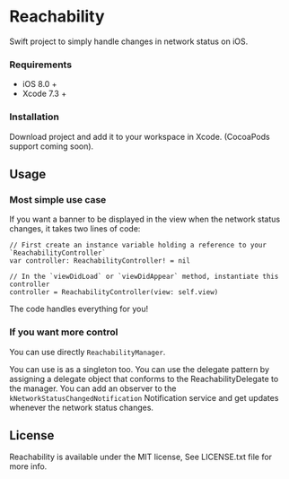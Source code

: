 # Reachability

Swift project to simply handle changes in network status on iOS.

### Requirements

- iOS 8.0 +
- Xcode 7.3 +

### Installation

Download project and add it to your workspace in Xcode.
(CocoaPods support coming soon).

## Usage

### Most simple use case

If you want a banner to be displayed in the view when the network status changes, it takes two lines of code:

    // First create an instance variable holding a reference to your `ReachabilityController`
    var controller: ReachabilityController! = nil
    
    // In the `viewDidLoad` or `viewDidAppear` method, instantiate this controller
    controller = ReachabilityController(view: self.view)

The code handles everything for you!

### If you want more control

You can use directly `ReachabilityManager`. 

You can use is as a singleton too. 
You can use the delegate pattern by assigning a delegate object that conforms to the ReachabilityDelegate to the manager.
You can add an observer to the `kNetworkStatusChangedNotification` Notification service and get updates whenever the network status changes.


## License

Reachability is available under the MIT license, See LICENSE.txt file for more info.
